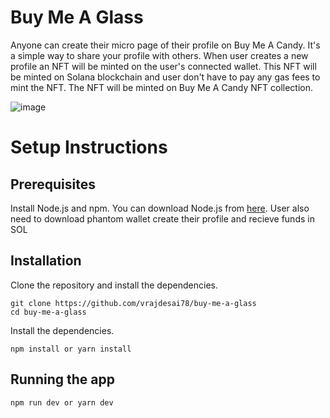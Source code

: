 # Buy Me A Glass

Anyone can create their micro page of their profile on Buy Me A Candy. It's a simple way to share your profile with others. When user creates a new profile an NFT will be minted on the user's connected wallet. This NFT will be minted on Solana blockchain and user don't have to pay any gas fees to mint the NFT. The NFT will be minted on Buy Me A Candy NFT collection.

![image](https://user-images.githubusercontent.com/43074241/207102366-a9abb74b-7117-4057-ac08-bc10f6165dc7.png)


# Setup Instructions

## Prerequisites
Install Node.js and npm. You can download Node.js from [here](https://nodejs.org/en/download/). User also need to download phantom wallet create their profile and recieve funds in SOL

## Installation
Clone the repository and install the dependencies.

    git clone https://github.com/vrajdesai78/buy-me-a-glass
    cd buy-me-a-glass

Install the dependencies.

    npm install or yarn install

## Running the app
     
    npm run dev or yarn dev
  
